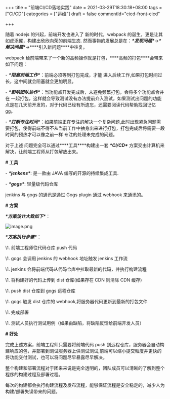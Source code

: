 +++
title = "前端CI/CD落地实践"
date = 2021-03-29T18:30:18+08:00
tags = ["CI/CD"]
categories = ["运维"]
draft = false
commentId="cicd-front-cicd"

+++

随着 nodejs 的兴起，前端开发也进入了 新的时代，webpack 的诞生，更是让其如虎添翼，构建出欣欣向荣的前端生态. 然而事物的发展总是在：***\*发现问题\****->***\*解决问题\****->***\*引入新问题\****中往复。





webpack 给前端带来了一个新的高频操作就是打包，***\*高频的打包\****会带来如下问题：



\- ***\*阻塞前端工作\****：前端必须等到打包完成，才能 进入后续工作,如果打包时间过长，这中间就会阻塞就会更加明显。

\- ***\*影响团队协作\****：当功能点开发完成后，未避免频繁打包，会将多个功能点合并在 一起打包，这样就会导致测试没有办法提前介入测试，如果测试出问题的功能点是在几天前开发的，对于代码已经有所遗忘，还需要阅读代码帮助找回记忆gg。

\- ***\*打断专注时间\****：如果前端正在专注的解决一个复杂问题,此时出现紧急问题需要打包，使得前端不得不从当前工作中抽身出来进行打包，打包完成后将需要一段时间的预热才可以像之前一样 专注的处理未完成的问题。





对于上述 问题完全可以通过***\*工具\****构建出一套 ***\*CI/CD\**** 方案交由计算机来解决，让前端工程师从打包解放出来。



**# 工具**



\- ***\*jenkens\****: 是一款由 JAVA 编写的开源的持续集成工具.

\- ***\*gogs\****: 轻量级代码仓库





jenkins 与 gogs 的通讯是通过 Gogs plugin 通过 webhook 来通讯的。





**# 方案**



***\*方案设计大致如下\****：

![image.png](https://cdn.nlark.com/yuque/0/2021/png/914457/1616660309705-f50cb1dc-d95c-4a72-a544-cbc2b0bbaab6.png#align=left&display=inline&height=302&margin=%5Bobject%20Object%5D&name=image.png&originHeight=603&originWidth=1713&size=65703&status=done&style=none&width=856.5)

***\*方案执行步骤\****：



\1. 前端工程师往代码仓库 push 代码

\1. gogs 会调用 jenkins 的 webhook 地址触发 jenkins 工作流

\1. jenkins 会将前端代码从代码仓库中拉取最新的代码，并执行构建流程

\1. 将构建好的代码上传到 dist 仓库(如果存在 CDN 则清除 CDN 缓存)

\1. push dist 仓库到 gogs 远程仓库

\1. gogs 触发 dist 仓库的 webhook,将服务器代码更新到最新的打包文件

\1. 完成部署

\1. 测试人员执行测试用例（如果由缺陷，将缺陷反馈给前端开发人员）





**# 好处**



完成上述方案，前端工程师只需要将前端代码 push 到远程仓库，服务器会自动构建响应的包，并部署到测试服务器上供测试测试,前端可以缩小提交粒度并更快的将功能交付测试，也可以将问题尽早暴露尽早解决。

整个构建和部署流程对于团来来说是完全透明的，团队成员可以清晰的了解到整个程序的构建过程及部署过程。

每次的构建都会执行构建流程及发布流程，能够保证流程是安全稳定的，减少人为构建/部署失误带来的问题。